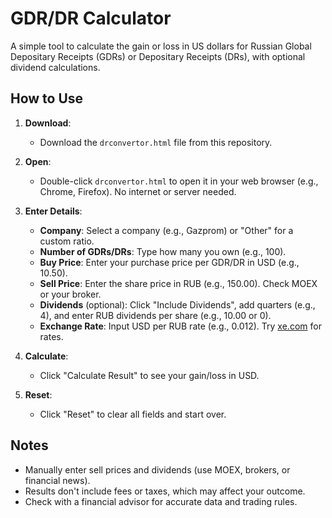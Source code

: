 # GDR/DR Calculator

A simple tool to calculate the gain or loss in US dollars for Russian Global Depositary Receipts (GDRs) or Depositary Receipts (DRs), with optional dividend calculations.

## How to Use

1. **Download**:
   - Download the `drconvertor.html` file from this repository.

2. **Open**:
   - Double-click `drconvertor.html` to open it in your web browser (e.g., Chrome, Firefox). No internet or server needed.

3. **Enter Details**:
   - **Company**: Select a company (e.g., Gazprom) or "Other" for a custom ratio.
   - **Number of GDRs/DRs**: Type how many you own (e.g., 100).
   - **Buy Price**: Enter your purchase price per GDR/DR in USD (e.g., 10.50).
   - **Sell Price**: Enter the share price in RUB (e.g., 150.00). Check MOEX or your broker.
   - **Dividends** (optional): Click "Include Dividends", add quarters (e.g., 4), and enter RUB dividends per share (e.g., 10.00 or 0).
   - **Exchange Rate**: Input USD per RUB rate (e.g., 0.012). Try [xe.com](https://www.xe.com) for rates.

4. **Calculate**:
   - Click "Calculate Result" to see your gain/loss in USD.

5. **Reset**:
   - Click "Reset" to clear all fields and start over.

## Notes

- Manually enter sell prices and dividends (use MOEX, brokers, or financial news).
- Results don't include fees or taxes, which may affect your outcome.
- Check with a financial advisor for accurate data and trading rules.
